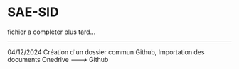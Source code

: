# SAE-SID
fichier a completer plus tard...



----------------
04/12/2024
Création d'un dossier commun Github, 
Importation des documents Onedrive ---> Github

